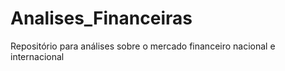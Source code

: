 # Analises_Financeiras
Repositório para análises sobre o mercado financeiro nacional e internacional
